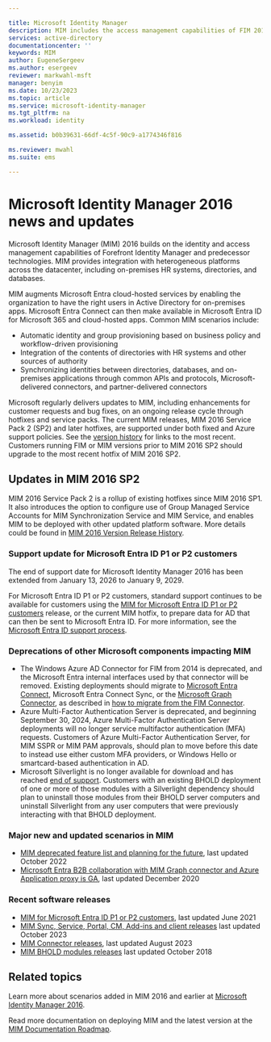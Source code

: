 ```yaml
---

title: Microsoft Identity Manager
description: MIM includes the access management capabilities of FIM 2010 and helps you manage users, credentials, policies, and access within your organization.
services: active-directory
documentationcenter: ''
keywords: MIM
author: EugeneSergeev
ms.author: esergeev
reviewer: markwahl-msft
manager: benyim
ms.date: 10/23/2023
ms.topic: article
ms.service: microsoft-identity-manager
ms.tgt_pltfrm: na
ms.workload: identity

ms.assetid: b0b39631-66df-4c5f-90c9-a1774346f816

ms.reviewer: mwahl
ms.suite: ems

---
```


# Microsoft Identity Manager 2016 news and updates

Microsoft Identity Manager (MIM) 2016 builds on the identity and access management capabilities of Forefront Identity Manager and predecessor technologies.  MIM provides integration with heterogeneous platforms across the datacenter, including on-premises HR systems, directories, and databases.

MIM augments Microsoft Entra cloud-hosted services by enabling the organization to have the right users in Active Directory for on-premises apps. Microsoft Entra Connect can then make available in Microsoft Entra ID for Microsoft 365 and cloud-hosted apps. Common MIM scenarios include:
 - Automatic identity and group provisioning based on business policy and workflow-driven provisioning
 - Integration of the contents of directories with HR systems and other sources of authority
 - Synchronizing identities between directories, databases, and on-premises applications through common APIs and protocols, Microsoft-delivered connectors, and partner-delivered connectors

Microsoft regularly delivers updates to MIM, including enhancements for customer requests and bug fixes, on an ongoing release cycle through hotfixes and service packs.  The current MIM releases, MIM 2016 Service Pack 2 (SP2) and later hotfixes, are supported under both fixed and Azure support policies.  See the [version history](./reference/version-history.md) for links to the most recent.  Customers running FIM or MIM versions prior to MIM 2016 SP2 should upgrade to the most recent hotfix of MIM 2016 SP2.

## Updates in MIM 2016 SP2

MIM 2016 Service Pack 2 is a rollup of existing hotfixes since MIM 2016 SP1. It also introduces the option to configure use of Group Managed Service Accounts for MIM Synchronization Service and MIM Service, and enables MIM to be deployed with other updated platform software. More details could be found in [MIM 2016 Version Release History](./reference/version-history.md).

<a name='support-update-for-azure-active-directory-premium-customers'></a>

### Support update for Microsoft Entra ID P1 or P2 customers

The end of support date for Microsoft Identity Manager 2016 has been extended from January 13, 2026 to January 9, 2029.

For Microsoft Entra ID P1 or P2 customers, standard support continues to be available for customers using the [MIM for Microsoft Entra ID P1 or P2 customers](https://aka.ms/MIMforAADP) release, or the current MIM hotfix, to prepare data for AD that can then be sent to Microsoft Entra ID. For more information, see the [Microsoft Entra ID support process](support-update-for-azure-active-directory-premium-customers.md).

### Deprecations of other Microsoft components impacting MIM

 - The Windows Azure AD Connector for FIM from 2014 is deprecated, and the Microsoft Entra internal interfaces used by that connector will be removed. Existing deployments should migrate to [Microsoft Entra Connect](https://azure.microsoft.com/documentation/articles/active-directory-aadconnect), Microsoft Entra Connect Sync, or the [Microsoft Graph Connector](microsoft-identity-manager-2016-connector-graph.md), as described in [how to migrate from the FIM Connector](migrate-from-the-fim-connector-for-azure-active-directory.md).
 - Azure Multi-Factor Authentication Server is deprecated, and beginning September 30, 2024, Azure Multi-Factor Authentication Server deployments will no longer service multifactor authentication (MFA) requests. Customers of Azure Multi-Factor Authentication Server, for MIM SSPR or MIM PAM approvals, should plan to move before this date to instead use either custom MFA providers, or Windows Hello or smartcard-based authentication in AD.
 - Microsoft Silverlight is no longer available for download and has reached [end of support](https://support.microsoft.com/windows/silverlight-end-of-support-0a3be3c7-bead-e203-2dfd-74f0a64f1788).  Customers with an existing BHOLD deployment of one or more of those modules with a Silverlight dependency should plan to uninstall those modules from their BHOLD server computers and uninstall Silverlight from any user computers that were previously interacting with that BHOLD deployment.

### Major new and updated scenarios in MIM

- [MIM deprecated feature list and planning for the future](microsoft-identity-manager-2016-deprecated-features.md), last updated October 2022
- [Microsoft Entra B2B collaboration with MIM Graph connector and Azure Application proxy is GA](microsoft-identity-manager-2016-graph-b2b-scenario.md), last updated December 2020

### Recent software releases

- [MIM for Microsoft Entra ID P1 or P2 customers](https://aka.ms/MIMforAADP), last updated June 2021
- [MIM Sync, Service, Portal, CM, Add-ins and client releases](./reference/version-history.md) last updated October 2023
- [MIM Connector releases](./reference/microsoft-identity-manager-2016-connector-version-history.md), last updated August 2023
- [MIM BHOLD modules releases](./reference/version-bhold-history.md) last updated October 2018


## Related topics

Learn more about scenarios added in MIM 2016 and earlier at [Microsoft Identity Manager 2016](microsoft-identity-manager-2016.md).

Read more documentation on deploying MIM and the latest version at the [MIM Documentation Roadmap](/microsoft-identity-manager/).

